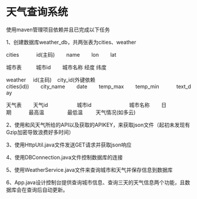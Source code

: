 # 天气查询系统

使用maven管理项目依赖并且已完成以下任务

1、创建数据库weather_db，共两张表为cities、weather

cities            id(主码)        name        lon        lat

城市表          城市id        城市名称   经度       纬度

weather     id(主码)    city_id(外键依赖cities(id))        city_name        date        temp_max        temp_min            text_day

天气表        天气id                    城市id                           城市名称        日期            最高温                最低温         天气情况(如多云)

2、使用和风天气所给的API以及获取的APIKEY，来获取json文件（起初未发现有Gzip加密导致浪费好多时间）

3、使用HttpUtil.java文件发送GET请求并获取json响应

4、使用DBConnection.java文件控制数据库的连接

5、使用WeatherService.java文件来查询城市和天气并保存信息到数据库

6、App.java设计控制台提供查询城市信息、查询三天的天气信息两个功能，且数据库会在查询后自动更新。


